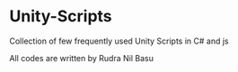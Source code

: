 # Unity-Scripts
Collection of few frequently used Unity Scripts in C# and js

All codes are written by Rudra Nil Basu
